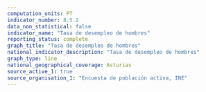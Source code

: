 ```yaml
---
computation_units: PT
indicator_number: 8.5.2
data_non_statistical: false
indicator_name: "Tasa de desempleo de hombres"
reporting_status: complete
graph_title: "Tasa de desempleo de hombres"
national_indicator_description: "Tasa de desempleo de hombres"
graph_type: line
national_geographical_coverage: Asturias
source_active_1: true
source_organisation_1: "Encuesta de población activa, INE"
---
```

